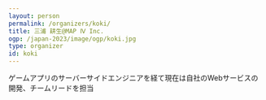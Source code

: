 ```yaml
---
layout: person
permalink: /organizers/koki/
title: 三浦 耕生@MAP Ⅳ Inc.
ogp: /japan-2023/image/ogp/koki.jpg
type: organizer
id: koki
---
```

ゲームアプリのサーバーサイドエンジニアを経て現在は自社のWebサービスの開発、チームリードを担当

